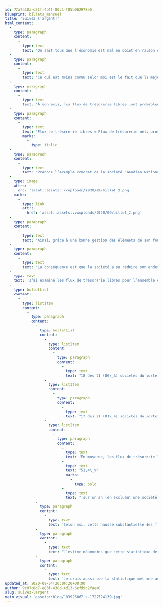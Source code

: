```yaml
---
id: 77a7a10a-c31f-4b4f-80c1-f85b062978e5
blueprint: billets_mensuel
title: 'Suivez l’argent!'
html_content:
  -
    type: paragraph
    content:
      -
        type: text
        text: 'On sait tous que l’économie est mal en point en raison de la pandémie.'
  -
    type: paragraph
    content:
      -
        type: text
        text: 'Ce qui est moins connu selon moi est le fait que la majorité des sociétés inscrites en Bourse ont non seulement réussi à bien traverser les derniers mois, mais que nombre d’entre elles ont dégagé des flux de trésorerie libres substantiels pendant le pire de la pandémie.'
  -
    type: paragraph
    content:
      -
        type: text
        text: "À mon avis, les flux de trésorerie libres sont probablement le facteur le plus important pour l’évolution et l’évaluation de la valeur d’un titre boursier. On les calcule comme suit\_:"
  -
    type: paragraph
    content:
      -
        type: text
        text: 'Flux de trésorerie libres = Flux de trésorerie nets provenant des activités d’exploitation – Investissements nets en immobilisations'
        marks:
          -
            type: italic
  -
    type: paragraph
    content:
      -
        type: text
        text: "Prenons l’exemple concret de la société Canadien National («\_CNR\_») dont les activités, comme celles de la majorité des entreprises nord-américaines, ont été fortement affectées par la pandémie. À son plus récent trimestre clos le 30 juin dernier, les revenus de la société accusaient une baisse de 18,9\_% par rapport à un an plus tôt, alors que ses bénéfices par action étaient en baisse de 26,1\_%. Or, voici le calcul de ses flux de trésorerie libres pour les mêmes périodes\_:"
  -
    type: image
    attrs:
      src: 'asset::assets::vxuploads/2020/09/billet_2.png'
    marks:
      -
        type: link
        attrs:
          href: 'asset::assets::vxuploads/2020/09/billet_2.png'
  -
    type: paragraph
    content:
      -
        type: text
        text: "Ainsi, grâce à une bonne gestion des éléments de son fonds de roulement, dont une diminution de 187\_M$ de ses débiteurs et une augmentation de 114\_M$ de ses créditeurs, ainsi qu’à une diminution sensible de ses investissements en immobilisations (de près de 1,2\_G$ à près de 700\_M$), CN a pratiquement doublé ses flux de trésorerie libres au trimestre par rapport à un an plus tôt (de 533\_M$ à 1,04\_G$). Pour le semestre clos le 30 juin, les flux de trésorerie libres de la société s’élèvent à 1,62\_G$, en hausse de 95,9\_% par rapport à la même période de 2019."
  -
    type: paragraph
    content:
      -
        type: text
        text: "La conséquence est que la société a pu réduire son endettement net de près de 1,0\_G$ au cours du plus récent trimestre, à 13,8\_G$. Pas si mal quand on considère que le trimestre a probablement été la période économique la plus difficile depuis plusieurs décennies. C’est à mon avis un des facteurs qui expliquent que le titre de CN s’est apprécié de plus de 20\_% depuis le début de 2020."
  -
    type: text
    text: 'J’ai examiné les flux de trésorerie libres pour l’ensemble des 21 titres qui composent le portefeuille de la Lettre financière COTE 100 à leur plus récent trimestre. Voici ce qu’on obtient :'
  -
    type: bulletList
    content:
      -
        type: listItem
        content:
          -
            type: paragraph
            content:
              -
                type: bulletList
                content:
                  -
                    type: listItem
                    content:
                      -
                        type: paragraph
                        content:
                          -
                            type: text
                            text: "18 des 21 (86\_%) sociétés du portefeuille affichent des flux de trésorerie libres positifs;"
                  -
                    type: listItem
                    content:
                      -
                        type: paragraph
                        content:
                          -
                            type: text
                            text: "17 des 21 (81\_%) sociétés du portefeuille affichent des flux de trésorerie libres en hausse;"
                  -
                    type: listItem
                    content:
                      -
                        type: paragraph
                        content:
                          -
                            type: text
                            text: 'En moyenne, les flux de trésorerie libres des sociétés du portefeuille ont augmenté de '
                          -
                            type: text
                            text: "51,4\_%"
                            marks:
                              -
                                type: bold
                          -
                            type: text
                            text: " sur un an (en excluant une société dont les flux de trésorerie affichent une hausse de plus de 4\_300\_%)."
              -
                type: paragraph
                content:
                  -
                    type: text
                    text: 'Selon moi, cette hausse substantielle des flux de trésorerie libres est en partie temporaire. Les sociétés se sont rapidement ajustées au ralentissement causé par la pandémie et leurs dirigeants se sont concentrés sur la génération de liquidités en gérant de manière plus stricte les divers postes du fonds de roulement et en limitant au minimum leurs investissements en immobilisations. De plus, de nombreuses sociétés ont profité des programmes gouvernementaux pour retarder leurs paiements d’impôts; certaines sociétés ont aussi bénéficié de programmes d’aide gouvernementale à l’emploi.'
              -
                type: paragraph
                content:
                  -
                    type: text
                    text: "J’estime néanmoins que cette statistique de l’augmentation moyenne des flux de trésorerie libres est particulièrement intéressante et qu’elle pourrait expliquer pourquoi le portefeuille de la Lettre financière COTE 100 affiche une hausse robuste depuis le début de 2020 alors que les bénéfices de ses sociétés accusent une baisse par rapport à un an plus tôt. Je crois qu’elle démontre concrètement à quel point nos entreprises ont été en mesure de s’ajuster rapidement à la pandémie. C’est précisément ce qu’on entend par un «\_modèle d’affaires flexible\_». Ce phénomène pourrait aussi être une partie de l’explication du fort rebond des marchés boursiers au cours des derniers mois."
              -
                type: paragraph
                content:
                  -
                    type: text
                    text: 'Je crois aussi que la statistique met une autre réalité en évidence : contrairement à de nombreuses petites entreprises privées, la majorité des grandes sociétés cotées en Bourse ont su s’adapter rapidement à la crise. Je pense que cela confirme notre impression que la plupart de nos sociétés émergeront plus fortes de la pandémie.'
updated_at: 2020-09-04T20:00:20+00:00
author: 9c87d8d7-e83f-438d-8d13-6efd9c2fae40
slug: suivez-largent
main_visual: 'assets::blog/103926067_s-1722524139.jpg'
---
```


